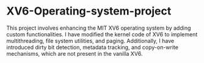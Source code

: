 # XV6-Operating-system-project
This project involves enhancing the MIT XV6 operating system by adding custom functionalities. I have modified the kernel code of XV6 to implement multithreading, file system utilities, and paging. Additionally, I have introduced dirty bit detection, metadata tracking, and copy-on-write mechanisms, which are not present in the vanilla XV6.
